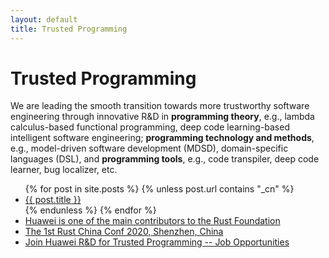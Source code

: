```yaml
---
layout: default
title: Trusted Programming
---
```


# Trusted Programming

We are leading the smooth transition towards more trustworthy software engineering
through innovative R&D in **programming theory**, e.g., lambda calculus-based functional
programming, deep code learning-based intelligent software engineering; **programming
technology and methods**, e.g., model-driven software development (MDSD), domain-specific
languages (DSL), and **programming tools**, e.g., code transpiler, deep code learner, bug
localizer, etc.

<ul>
{% for post in site.posts %}
 {% unless post.url contains "_cn" %}
   <li><a href="{{ post.url | prepend: site.baseurl }}">{{ post.title }}</a></li>
 {% endunless %}
{% endfor %}
 <li><a href="https://foundation.rust-lang.org">Huawei is one of the main contributors to the Rust Foundation</a></li>
 <li><a href="https://2020conf.rustcc.cn">The 1st Rust China Conf 2020, Shenzhen, China</a></li>
 <li><a href="https://apply.workable.com/huawei-ireland/j/823CFEB55B/">Join Huawei R&D for Trusted Programming -- Job Opportunities</a></li>
